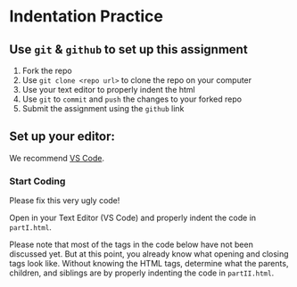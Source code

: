 # Indentation Practice

## Use `git` & `github` to set up this assignment

1. Fork the repo
2. Use `git clone <repo url>` to clone the repo on your computer
3. Use your text editor to properly indent the html
4. Use `git` to `commit` and `push` the changes to your forked repo
5. Submit the assignment using the `github` link

## Set up your editor:

We recommend [VS Code](https://code.visualstudio.com/).

### Start Coding

Please fix this very ugly code!

Open in your Text Editor (VS Code) and properly indent the code in `partI.html`.

Please note that most of the tags in the code below have not been discussed yet. But at this point, you already know what opening and closing tags look like. Without knowing the HTML tags, determine what the parents, children, and siblings are by properly indenting the code in `partII.html`.
